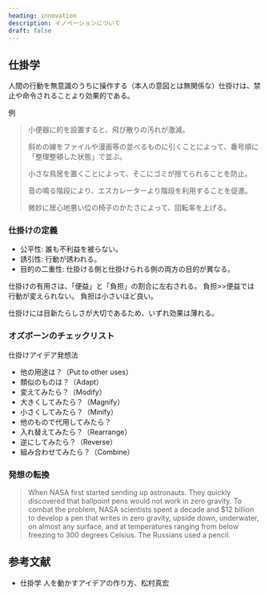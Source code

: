 ```yaml
---
heading: innovation
description: イノベーションについて
draft: false
---
```


## 仕掛学

人間の行動を無意識のうちに操作する（本人の意図とは無関係な）仕掛けは、禁止や命令されることより効果的である。

例

> 小便器に的を設置すると、飛び散りの汚れが激減。
>
> 斜めの線をファイルや漫画等の並べるものに引くことによって、番号順に「整理整頓した状態」で並ぶ。
>
> 小さな鳥居を置くことによって、そこにゴミが捨てられることを防止。
>
> 音の鳴る階段により、エスカレーターより階段を利用することを促進。
>
> 微妙に居心地悪い位の椅子のかたさによって、回転率を上げる。

### 仕掛けの定義

- 公平性: 誰も不利益を被らない。
- 誘引性: 行動が誘われる。
- 目的の二重性: 仕掛ける側と仕掛けられる側の両方の目的が異なる。

仕掛けの有用さは、「便益」と「負担」の割合に左右される。
負担>>便益では行動が変えられない。
負担は小さいほど良い。

仕掛けには目新たらしさが大切であるため、いずれ効果は薄れる。

### オズボーンのチェックリスト

仕掛けアイデア発想法

- 他の用途は？（Put to other uses）
- 類似のものは？（Adapt）
- 変えてみたら？（Modify）
- 大きくしてみたら？（Magnify）
- 小さくしてみたら？（Minify）
- 他のもので代用してみたら？
- 入れ替えてみたら？（Rearrange）
- 逆にしてみたら？（Reverse）
- 組み合わせてみたら？（Combine）

### 発想の転換

> When NASA first started sending up astronauts.
> They quickly discovered that ballpoint pens would not work in zero gravity.
> To combat the problem, NASA scientists spent a decade and $12 billion to develop a pen that writes in zero gravity, upside down, underwater, on almost any surface, and at temperatures ranging from below freezing to 300 degrees Celsius.
> The Russians used a pencil.

## 参考文献

- 仕掛学 人を動かすアイデアの作り方、松村真宏

